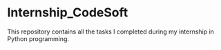 # Internship_CodeSoft
This repository contains all the tasks I completed during my internship in Python programming.
